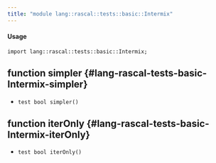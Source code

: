 ```yaml
---
title: "module lang::rascal::tests::basic::Intermix"
---
```


#### Usage

`import lang::rascal::tests::basic::Intermix;`


## function simpler {#lang-rascal-tests-basic-Intermix-simpler}

* ``test bool simpler()``

## function iterOnly {#lang-rascal-tests-basic-Intermix-iterOnly}

* ``test bool iterOnly()``

